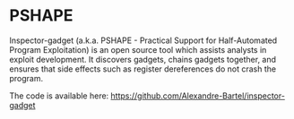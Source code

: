 # PSHAPE
Inspector-gadget (a.k.a. PSHAPE - Practical Support for Half-Automated Program Exploitation) is an open source tool which assists analysts in exploit development. It discovers gadgets, chains gadgets together, and ensures that side effects such as register dereferences do not crash the program.

The code is available here: https://github.com/Alexandre-Bartel/inspector-gadget
